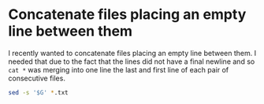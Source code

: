 # Concatenate files placing an empty line between them 

I recently wanted to concatenate files placing an empty line between them. I needed that due to the fact that the lines did not have a final newline and so `cat *` was merging into one line the last and first line of each pair of consecutive files.

```bash
sed -s '$G' *.txt
```
